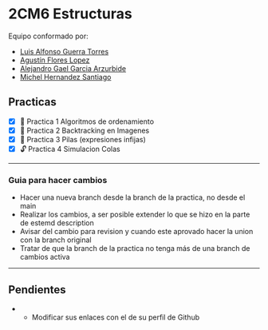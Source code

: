 # 2CM6 Estructuras

Equipo conformado por:
- [Luis Alfonso Guerra Torres](https://github.com/TexorEuric)
- [Agustín Flores Lopez](https://github.com/AgustinFL23)
- [Alejandro Gael Garcia Arzurbide](https://github.com/AgustinFL23)
- [Michel Hernandez Santiago](https://github.com/AgustinFL23)

## Practicas 
- [X] &#128272; Practica 1 Algoritmos de ordenamiento
- [X] &#128272; Practica 2 Backtracking en Imagenes
- [X] &#128272; Practica 3 Pilas (expresiones infijas)
- [X]  🔓 Practica 4 Simulacion Colas
---


### Guia para hacer cambios

- Hacer una nueva branch desde la branch de la practica, no desde el main
- Realizar los cambios, a ser posible extender lo que se hizo en la parte de estemd description
- Avisar del cambio para revision y cuando este aprovado hacer la union con la branch original
- Tratar de que la branch de la practica no tenga más de una branch de cambios activa

---

## Pendientes
- - Modificar sus enlaces con el de su perfil de Github
